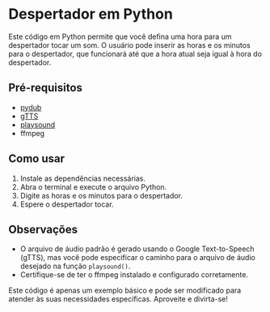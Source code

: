 # Despertador em Python

Este código em Python permite que você defina uma hora para um despertador tocar um som. O usuário pode inserir as horas e os minutos para o despertador, que funcionará até que a hora atual seja igual à hora do despertador.

## Pré-requisitos
- [pydub](https://github.com/jiaaro/pydub)
- [gTTS](https://pypi.org/project/gTTS/)
- [playsound](https://pypi.org/project/playsound/)
- ffmpeg

## Como usar
1. Instale as dependências necessárias.
2. Abra o terminal e execute o arquivo Python.
3. Digite as horas e os minutos para o despertador.
4. Espere o despertador tocar.

## Observações
- O arquivo de áudio padrão é gerado usando o Google Text-to-Speech (gTTS), mas você pode especificar o caminho para o arquivo de áudio desejado na função `playsound()`.
- Certifique-se de ter o ffmpeg instalado e configurado corretamente.

Este código é apenas um exemplo básico e pode ser modificado para atender às suas necessidades específicas. Aproveite e divirta-se!
